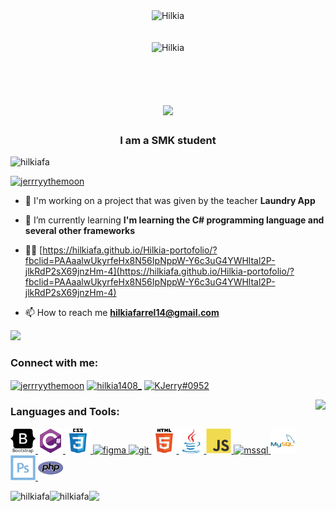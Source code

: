 <center>
  <img alt="Hilkia" src="https://images3.alphacoders.com/132/1322308.jpeg" />
</center>
<br>
<br>
<center>
  <img alt="Hilkia" src="[[https://images3.alphacoders.com/132/1322308.jpeg](https://avatars.githubusercontent.com/u/117344058?s=400&u=a843b828509506f131815f3edca99ec8443cdaf2&v=4)](https://avatars.githubusercontent.com/u/117344058?v=4)" />
</center>
<br>
<br>
<h1 align="center">
  <a href="https://git.io/typing-svg">
    <img src="https://readme-typing-svg.herokuapp.com/?lines=Hello,+!+👋;I'm+Hilkia....;Nice+to+meet+you!&center=true&size=35">
  </a>
</h1>

<h3 align="center">I am a SMK student</h3>

<p align="left"> <img src="https://komarev.com/ghpvc/?username=hilkiafa&label=Profil%20View&color=00ffff&style=flat-square" alt="hilkiafa" /> </p>

<p align="left"> <a href="https://twitter.com/jerrryythemoon" target="blank"><img src="https://img.shields.io/twitter/follow/jerrryythemoon?logo=twitter&style=for-the-badge" alt="jerrryythemoon" /></a> </p>

- 🔭 I'm working on a project that was given by the teacher **Laundry App**

- 🌱 I’m currently learning **I'm learning the C# programming language and several other frameworks**

- 👨‍💻 [https://hilkiafa.github.io/Hilkia-portofolio/?fbclid=PAAaalwUkyrfeHx8N56IpNppW-Y6c3uG4YWHltal2P-jlkRdP2sX69jnzHm-4](https://hilkiafa.github.io/Hilkia-portofolio/?fbclid=PAAaalwUkyrfeHx8N56IpNppW-Y6c3uG4YWHltal2P-jlkRdP2sX69jnzHm-4)

- 📫 How to reach me **hilkiafarrel14@gmail.com**


  <a href="https://github.com/harish-sethuraman/readme-components">
<img  src="https://readme-components.vercel.app/api?component=experience&company=CRED_CLUB&role=Software%20Engineering%20&location=Indonesia&fill=black">
</a>


<h3 align="left">Connect with me:</h3>
<p align="left">
<a href="https://twitter.com/jerrryythemoon" target="blank"><img align="center" src="https://raw.githubusercontent.com/rahuldkjain/github-profile-readme-generator/master/src/images/icons/Social/twitter.svg" alt="jerrryythemoon" height="30" width="40" /></a>
<a href="https://instagram.com/hilkia1408_" target="blank"><img align="center" src="https://raw.githubusercontent.com/rahuldkjain/github-profile-readme-generator/master/src/images/icons/Social/instagram.svg" alt="hilkia1408_" height="30" width="40" /></a>
<a href="https://discord.com/channels/@me/909784787395440672" target="blank"><img align="center" src="https://raw.githubusercontent.com/rahuldkjain/github-profile-readme-generator/master/src/images/icons/Social/discord.svg" alt="KJerry#0952" height="30" width="40" /></a>
</p>

<img align="right" height="50" src="https://raw.githubusercontent.com/innng/innng/master/assets/kyubey.gif"/> 

<h3 align="left">Languages and Tools:</h3>
<p align="left"> <a href="https://getbootstrap.com" target="_blank" rel="noreferrer"> <img src="https://raw.githubusercontent.com/devicons/devicon/master/icons/bootstrap/bootstrap-plain-wordmark.svg" alt="bootstrap" width="40" height="40"/> </a> <a href="https://www.w3schools.com/cs/" target="_blank" rel="noreferrer"> <img src="https://raw.githubusercontent.com/devicons/devicon/master/icons/csharp/csharp-original.svg" alt="csharp" width="40" height="40"/> </a> <a href="https://www.w3schools.com/css/" target="_blank" rel="noreferrer"> <img src="https://raw.githubusercontent.com/devicons/devicon/master/icons/css3/css3-original-wordmark.svg" alt="css3" width="40" height="40"/> </a> <a href="https://www.figma.com/" target="_blank" rel="noreferrer"> <img src="https://www.vectorlogo.zone/logos/figma/figma-icon.svg" alt="figma" width="40" height="40"/> </a> <a href="https://git-scm.com/" target="_blank" rel="noreferrer"> <img src="https://www.vectorlogo.zone/logos/git-scm/git-scm-icon.svg" alt="git" width="40" height="40"/> </a> <a href="https://www.w3.org/html/" target="_blank" rel="noreferrer"> <img src="https://raw.githubusercontent.com/devicons/devicon/master/icons/html5/html5-original-wordmark.svg" alt="html5" width="40" height="40"/> </a> <a href="https://www.java.com" target="_blank" rel="noreferrer"> <img src="https://raw.githubusercontent.com/devicons/devicon/master/icons/java/java-original.svg" alt="java" width="40" height="40"/> </a> <a href="https://developer.mozilla.org/en-US/docs/Web/JavaScript" target="_blank" rel="noreferrer"> <img src="https://raw.githubusercontent.com/devicons/devicon/master/icons/javascript/javascript-original.svg" alt="javascript" width="40" height="40"/> </a> <a href="https://www.microsoft.com/en-us/sql-server" target="_blank" rel="noreferrer"> <img src="https://www.svgrepo.com/show/303229/microsoft-sql-server-logo.svg" alt="mssql" width="40" height="40"/> </a> <a href="https://www.mysql.com/" target="_blank" rel="noreferrer"> <img src="https://raw.githubusercontent.com/devicons/devicon/master/icons/mysql/mysql-original-wordmark.svg" alt="mysql" width="40" height="40"/> </a> <a href="https://www.photoshop.com/en" target="_blank" rel="noreferrer"> <img src="https://raw.githubusercontent.com/devicons/devicon/master/icons/photoshop/photoshop-line.svg" alt="photoshop" width="40" height="40"/> </a> <a href="https://www.php.net" target="_blank" rel="noreferrer"> <img src="https://raw.githubusercontent.com/devicons/devicon/master/icons/php/php-original.svg" alt="php" width="40" height="40"/> </a> </p>

<p><img align="left" src="https://github-readme-stats.vercel.app/api/top-langs?username=hilkiafa&show_icons=true&theme=dracula&locale=en&layout=compact" alt="hilkiafa" /></p>

<p><img align="left" src="http://github-profile-summary-cards.vercel.app/api/cards/repos-per-language?username=hilkiafa&theme=dracula" alt="hilkiafa" /></p>

<img height="40" src="https://static.wikia.nocookie.net/gensin-impact/images/a/a5/Distant_Voyage_-_Kazuha_Idle_2.gif/revision/latest?cb=20220503190145"/> 
